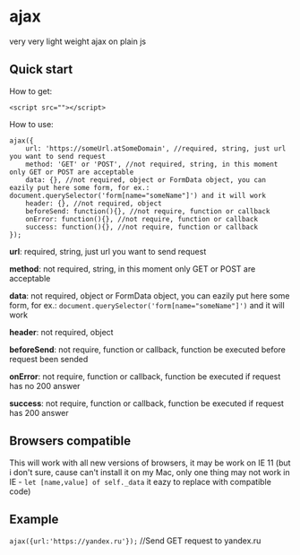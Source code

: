 # ajax
very very light weight ajax on plain js

## Quick start
How to get:

`<script src=""></script>`

How to use:

```
ajax({
    url: 'https://someUrl.atSomeDomain', //required, string, just url you want to send request
    method: 'GET' or 'POST', //not required, string, in this moment only GET or POST are acceptable
    data: {}, //not required, object or FormData object, you can eazily put here some form, for ex.: document.querySelector('form[name="someName"]') and it will work
    header: {}, //not required, object 
    beforeSend: function(){}, //not require, function or callback
    onError: function(){}, //not require, function or callback
    success: function(){}, //not require, function or callback
});
```
**url**: required, string, just url you want to send request

**method**: not required, string, in this moment only GET or POST are acceptable

**data**: not required, object or FormData object, you can eazily put here some form, for ex.: `document.querySelector('form[name="someName"]')` and it will work

**header**: not required, object 

**beforeSend**: not require, function or callback, function be executed before request been sended

**onError**: not require, function or callback, function be executed if request has no 200 answer

**success**: not require, function or callback, function be executed if request has 200 answer

## Browsers compatible

This will work with all new versions of browsers, it may be work on IE 11 (but i don't sure, cause can't install it on my Mac, only one thing may not work in IE - `let [name,value] of self._data` it eazy to replace with compatible code)

## Example

`ajax({url:'https://yandex.ru'});` //Send GET request to yandex.ru
